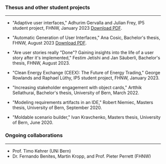 ### Thesus and other student projects

---

* "Adaptive user interfaces," Adhurim Gervalla and Julian Frey, IP5 student project, FHNW, January 2023 [Download PDF](./pdfs/adaptive_user_interfaces.pdf).

* "Automatic Generation of User Interfaces," Ana Cosic, Bachelor's thesis, FHNW, August 2023 [Download PDF](./pdfs/automatic_Generation_of_User_Interface.pdf).

* "Are user stories really "Done"? Gaining insights into the life of a user story after it's implemented," Festim Jetishi and Jan Säuberli, Bachelor's thesis, FHNW, August 2023.

* "Clean Energy Exchange (CEEX): The Future of Energy Trading," George Rowlands and Raphael Lüthy, IP5 student project, FHNW, January 2023.

* "Increasing stakeholder engagement with object cards," Artthik Sellathurai, Bachelor's thesis, University of Bern, March 2022. 

* "Modeling requirements artifacts in an IDE," Robert Niemiec, Masters thesis, University of Bern, September 2020.

* "Moldable scenario builder," Ivan Kravchenko, Masters thesis, University of Bern, June 2020.

### Ongoing collaborations

---

* Prof. Timo Kehrer (UNi Bern)
* Dr. Fernando Benites, Martin Kropp, and Prof. Pieter Perrett (FHNW)